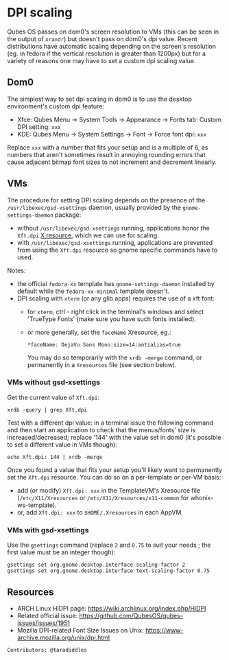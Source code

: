 DPI scaling
===========

Qubes OS passes on dom0's screen resolution to VMs (this can be seen in the output of `xrandr`) but doesn't pass on dom0's dpi value. Recent distributions have automatic scaling depending on the screen's resolution (eg. in fedora if the vertical resolution is greater than 1200px) but for a variety of reasons one may have to set a custom dpi scaling value.


Dom0
----

The simplest way to set dpi scaling in dom0 is to use the desktop environment's custom dpi feature:

- Xfce: Qubes Menu → System Tools → Appearance → Fonts tab: Custom DPI setting: `xxx`
- KDE: Qubes Menu → System Settings → Font → Force font dpi: `xxx`

Replace `xxx` with a number that fits your setup and is a multiple of 6, as numbers that aren't sometimes result in annoying rounding errors that cause adjacent bitmap font sizes to not increment and decrement linearly.


VMs
---

The procedure for setting DPI scaling depends on the presence of the `/usr/libexec/gsd-xsettings` daemon, usually provided by the `gnome-settings-daemon` package:

- without `/usr/libexec/gsd-xsettings` running, applications honor the `Xft.dpi` [X resource](https://en.wikipedia.org/wiki/X_resources), which we can use for scaling.
- with `/usr/libexec/gsd-xsettings` running, applications are prevented from using the `Xft.dpi` resource so gnome specific commands have to used.

Notes:
- the official `fedora-xx` template has `gnome-settings-daemon` installed by default while the `fedora-xx-minimal` template doesn't.
- DPI scaling with `xterm` (or any glib apps) requires the use of a xft font:
   - for `xterm`, ctrl - right click in the terminal's windows and select 'TrueType Fonts' (make sure you have such fonts installed).
   - or more generally, set the `faceName` Xresource, eg.:
   
       `*faceName: DejaVu Sans Mono:size=14:antialias=true`
   
       You may do so temporarily with the `xrdb -merge` command, or permanently in a `Xresources` file (see section below).


### VMs without gsd-xsettings ###

Get the current value of `Xft.dpi`:

~~~
xrdb -query | grep Xft.dpi
~~~

Test with a different dpi value: in a terminal issue the following command and then start an application to check that the menus/fonts' size is increased/decreased; replace '144' with the value set in dom0 (it's possible to set a different value in VMs though):

~~~
echo Xft.dpi: 144 | xrdb -merge
~~~

Once you found a value that fits your setup you'll likely want to permanently set the `Xft.dpi` resource. You can do so on a per-template or per-VM basis:

- add (or modify) `Xft.dpi: xxx` in the TemplateVM's Xresource file (`/etc/X11/Xresources` or `/etc/X11/Xresources/x11-common` for whonix-ws-template).
- or, add `Xft.dpi: xxx` to `$HOME/.Xresources` in each AppVM.


### VMs with gsd-xsettings ### 


Use the `gsettings` command (replace `2` and `0.75` to suit your needs ; the first value must be an integer though):

~~~
gsettings set org.gnome.desktop.interface scaling-factor 2
gsettings set org.gnome.desktop.interface text-scaling-factor 0.75
~~~


Resources
---------
- ARCH Linux HiDPI page: https://wiki.archlinux.org/index.php/HiDPI
- Related official issue: https://github.com/QubesOS/qubes-issues/issues/1951
- Mozilla DPI-related Font Size Issues on Unix: https://www-archive.mozilla.org/unix/dpi.html

`Contributors: @taradiddles`
